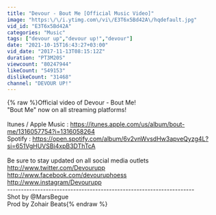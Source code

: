 ```yaml
---
title: "Devour - Bout Me [Official Music Video]"
image: "https:\/\/i.ytimg.com\/vi\/E3T6x5Bd42A\/hqdefault.jpg"
vid_id: "E3T6x5Bd42A"
categories: "Music"
tags: ["devour up","devour up!","devour"]
date: "2021-10-15T16:43:27+03:00"
vid_date: "2017-11-13T08:15:12Z"
duration: "PT3M20S"
viewcount: "80247944"
likeCount: "549153"
dislikeCount: "31468"
channel: "DEVOUR UP!"
---
```

{% raw %}Official video of Devour - Bout Me!<br />&quot;Bout Me&quot; now on all streaming platforms!<br /><br />Itunes / Apple Music : <a rel="nofollow" target="blank" href="https://itunes.apple.com/us/album/bout-me/1316057754?i=1316058264">https://itunes.apple.com/us/album/bout-me/1316057754?i=1316058264</a><br />Spotify : <a rel="nofollow" target="blank" href="https://open.spotify.com/album/6v2vnWvsdHw3apveQyzg4L?si=651VgHUVSBi4xpB3DThTcA">https://open.spotify.com/album/6v2vnWvsdHw3apveQyzg4L?si=651VgHUVSBi4xpB3DThTcA</a><br /><br />Be sure to stay updated on all social media outlets <br /><a rel="nofollow" target="blank" href="http://www.twitter.com/Devourupp">http://www.twitter.com/Devourupp</a><br /><a rel="nofollow" target="blank" href="http://www.facebook.com/devouruphoess">http://www.facebook.com/devouruphoess</a><br /><a rel="nofollow" target="blank" href="http://www.instagram/Devourupp">http://www.instagram/Devourupp</a><br />--------------------------------------------------------------------<br />Shot by @MarsBegue<br />Prod by Zohair Beats{% endraw %}
